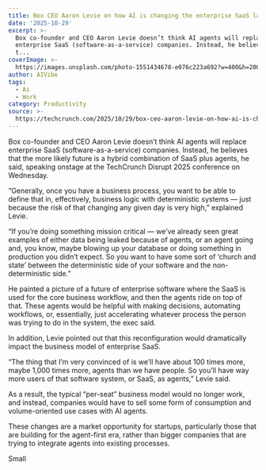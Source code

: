 ```yaml
---
title: Box CEO Aaron Levie on how AI is changing the enterprise SaaS landscape
date: '2025-10-29'
excerpt: >-
  Box co-founder and CEO Aaron Levie doesn’t think AI agents will replace
  enterprise SaaS (software-as-a-service) companies. Instead, he believes that
  t...
coverImage: >-
  https://images.unsplash.com/photo-1551434678-e076c223a692?w=400&h=200&fit=crop&auto=format
author: AIVibe
tags:
  - Ai
  - Work
category: Productivity
source: >-
  https://techcrunch.com/2025/10/29/box-ceo-aaron-levie-on-how-ai-is-changing-the-enterprise-saas-landscape/
---
```

Box co-founder and CEO Aaron Levie doesn’t think AI agents will replace enterprise SaaS (software-as-a-service) companies. Instead, he believes that the more likely future is a hybrid combination of SaaS plus agents, he said, speaking onstage at the TechCrunch Disrupt 2025 conference on Wednesday.

 “Generally, once you have a business process, you want to be able to define that in, effectively, business logic with deterministic systems — just because the risk of that changing any given day is very high,” explained Levie.


	
	




	
	



“If you’re doing something mission critical — we’ve already seen great examples of either data being leaked because of agents, or an agent going and, you know, maybe blowing up your database or doing something in production you didn’t expect. So you want to have some sort of ‘church and state’ between the deterministic side of your software and the non-deterministic side.”

He painted a picture of a future of enterprise software where the SaaS is used for the core business workflow, and then the agents ride on top of that. These agents would be helpful with making decisions, automating workflows, or, essentially, just accelerating whatever process the person was trying to do in the system, the exec said. 

In addition, Levie pointed out that this reconfiguration would dramatically impact the business model of enterprise SaaS. 

“The thing that I’m very convinced of is we’ll have about 100 times more, maybe 1,000 times more, agents than we have people. So you’ll have way more users of that software system, or SaaS, as agents,” Levie said.

As a result, the typical “per-seat” business model would no longer work, and instead, companies would have to sell some form of consumption and volume-oriented use cases with AI agents. 

These changes are a market opportunity for startups, particularly those that are building for the agent-first era, rather than bigger companies that are trying to integrate agents into existing processes. 

Small
